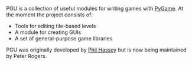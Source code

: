 PGU is a collection of useful modules for writing games with [PyGame](http://pygame.org). At the moment the project consists of:

  * Tools for editing tile-based levels
  * A module for creating GUIs
  * A set of general-purpose game libraries

PGU was originally developed by [Phil Hassey](http://www.philhassey.com/blog/) but is now being maintained by Peter Rogers.